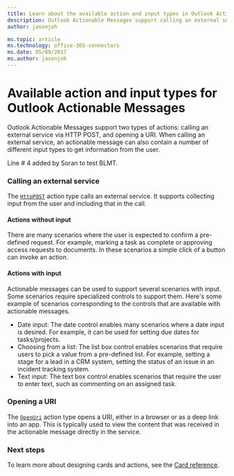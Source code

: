 ```yaml
---
title: Learn about the available action and input types in Outlook Actionable Messages | Microsoft Docs
description: Outlook Actionable Messages support calling an external service with optional user input and opening a URI. Learn more about the available types.
author: jasonjoh

ms.topic: article
ms.technology: office-365-connectors
ms.date: 05/09/2017
ms.author: jasonjoh
---
```


# Available action and input types for Outlook Actionable Messages

Outlook Actionable Messages support two types of actions: calling an external service via HTTP POST, and opening a URI. When calling an external service, an actionable message can also contain a number of different input types to get information from the user.

Line # 4 added by Soran to test BLMT.

### Calling an external service

The [`HttpPOST`](card-reference.md#httppost-action) action type calls an external service. It supports collecting input from the user and including that in the call.

#### Actions without input

There are many scenarios where the user is expected to confirm a pre-defined request. For example, marking a task as complete or approving access requests to documents. In these scenarios a simple click of a button can invoke an action.

#### Actions with input

Actionable messages can be used to support several scenarios with input. Some scenarios require specialized controls to support them. Here's some example of scenarios corresponding to the controls that are available with actionable messages.

- Date input: The date control enables many scenarios where a date input is desired. For example, it can be used for setting due dates for tasks/projects.
- Choosing from a list: The list box control enables scenarios that require users to pick a value from a pre-defined list. For example, setting a stage for a lead in a CRM system, setting the status of an issue in an incident tracking system.
- Text input: The text box control enables scenarios that require the user to enter text, such as commenting on an assigned task.

### Opening a URI

The [`OpenUri`](card-reference.md#openuri-action) action type opens a URI, either in a browser or as a deep link into an app. This is typically used to view the content that was received in the actionable message directly in the service.

### Next steps

To learn more about designing cards and actions, see the [Card reference](card-reference.md).
